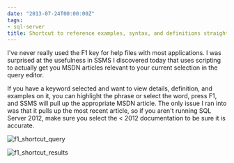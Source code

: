 ```yaml
---
date: "2013-07-24T00:00:00Z"
tags:
- sql-server
title: Shortcut to reference examples, syntax, and definitions straight from SSMS
---
```


I've never really used the F1 key for help files with most applications. I was surprised at the usefulness in SSMS I discovered today that uses scripting to actually get you MSDN articles relevant to your current selection in the query editor.

If you have a keyword selected and want to view details, definition, and examples on it, you can highlight the phrase or select the word, press F1, and SSMS will pull up the appropriate MSDN article. The only issue I ran into was that it pulls up the most recent article, so if you aren't running SQL Server 2012, make sure you select the
< 2012 documentation to be sure it is accurate.

![f1_shortcut_query](/images/f1_shortcut_query_kfowoy.png)

![f1_shortcut_results](/images/f1_shortcut_results_cayikt.png)
